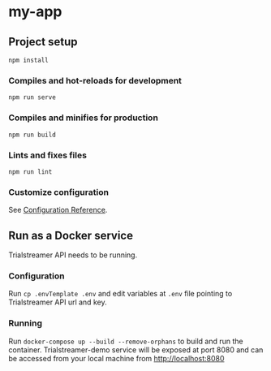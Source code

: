 # my-app

## Project setup
```
npm install
```

### Compiles and hot-reloads for development
```
npm run serve
```

### Compiles and minifies for production
```
npm run build
```

### Lints and fixes files
```
npm run lint
```

### Customize configuration
See [Configuration Reference](https://cli.vuejs.org/config/).

## Run as a Docker service

Trialstreamer API needs to be running.

### Configuration
Run `cp .envTemplate .env` and edit variables at `.env` file pointing to Trialstreamer API url and key.

### Running
Run `docker-compose up --build --remove-orphans` to build and run the container.
Trialstreamer-demo service will be exposed at port 8080 and can be accessed from your local machine from [http://localhost:8080](http://localhost:8080)
